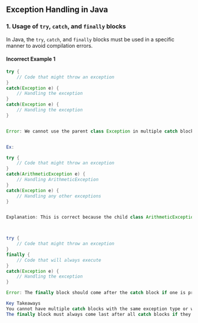 ## Exception Handling in Java

### 1. Usage of `try`, `catch`, and `finally` blocks

In Java, the `try`, `catch`, and `finally` blocks must be used in a specific manner to avoid compilation errors.

#### Incorrect Example 1

```java
try {
    // Code that might throw an exception
} 
catch(Exception e) {
    // Handling the exception
} 
catch(Exception e) {
    // Handling the exception
}


Error: We cannot use the parent class Exception in multiple catch blocks. This will result in a compilation error because the second catch block is unreachable.


Ex:

try {
    // Code that might throw an exception
} 
catch(ArithmeticException e) {
    // Handling ArithmeticException
} 
catch(Exception e) {
    // Handling any other exceptions
}


Explanation: This is correct because the child class ArithmeticException is used in the first catch block, and the parent class Exception is used in the second catch block. This ensures that more specific exceptions are caught first.



try {
    // Code that might throw an exception
} 
finally {
    // Code that will always execute
} 
catch(Exception e) {
    // Handling the exception
}

Error: The finally block should come after the catch block if one is present. Placing the finally block before the catch block will result in a compilation error.

Key Takeaways
You cannot have multiple catch blocks with the same exception type or with a parent exception type before a child exception type.
The finally block must always come last after all catch blocks if they are present